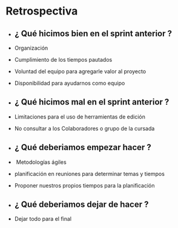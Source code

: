 # Retrospectiva

- ## ¿ Qué hicimos bien en el sprint anterior ? 

- Organización
- Cumplimiento de los tiempos pautados
- Voluntad del equipo para agregarle valor al proyecto
- Disponibilidad para ayudarnos como equipo 

- ## ¿ Qué hicimos mal en el sprint anterior ? 

- Limitaciones para el uso de herramientas de edición 
- No consultar a los Colaboradores o grupo de la cursada

- ## ¿ Qué deberiamos empezar hacer ?

-  Metodologías ágiles  
- planificación en reuniones para determinar temas y tiempos
- Proponer nuestros propios tiempos para la planificación

- ## ¿ Qué deberiamos dejar de hacer ?

- Dejar todo para el final
